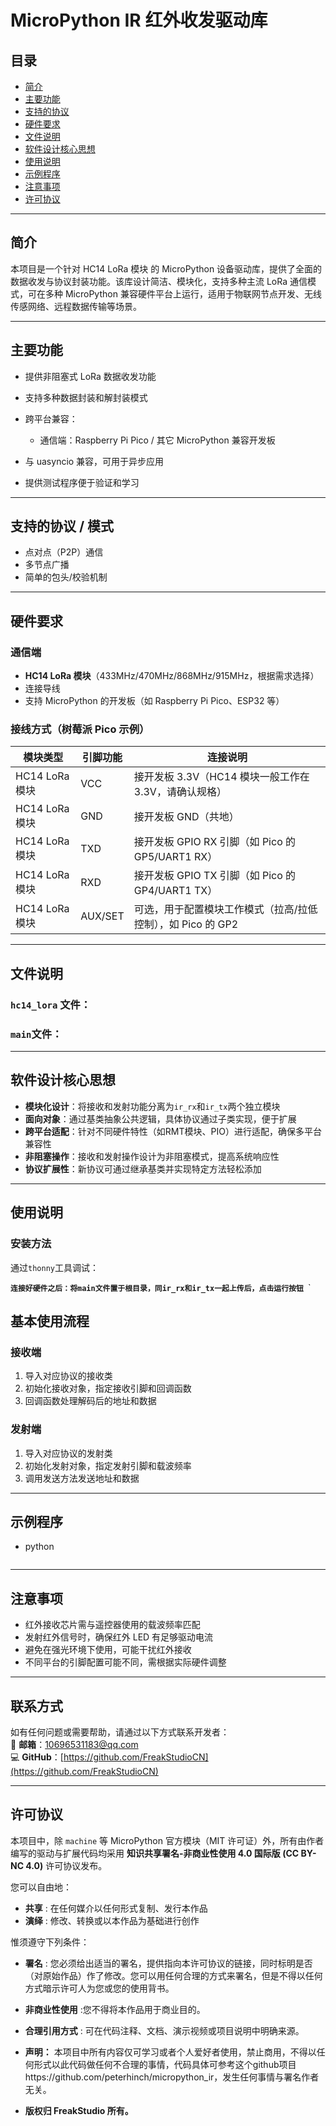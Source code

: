# MicroPython IR 红外收发驱动库

## 目录
- [简介](#简介)
- [主要功能](#主要功能)
- [支持的协议](#支持的协议)
- [硬件要求](#硬件要求)
- [文件说明](#文件说明)
- [软件设计核心思想](#软件设计核心思想)
- [使用说明](#使用说明)
- [示例程序](#示例程序)
- [注意事项](#注意事项)
- [许可协议](#许可协议)

---

## 简介
本项目是一个针对 HC14 LoRa 模块 的 MicroPython 设备驱动库，提供了全面的数据收发与协议封装功能。该库设计简洁、模块化，支持多种主流 LoRa 通信模式，可在多种 MicroPython 兼容硬件平台上运行，适用于物联网节点开发、无线传感网络、远程数据传输等场景。

---

## 主要功能

* 提供非阻塞式 LoRa 数据收发功能
* 支持多种数据封装和解封装模式
* 跨平台兼容：

  * 通信端：Raspberry Pi Pico / 其它 MicroPython 兼容开发板
* 与 uasyncio 兼容，可用于异步应用
* 提供测试程序便于验证和学习

---

## 支持的协议 / 模式

* 点对点（P2P）通信
* 多节点广播
* 简单的包头/校验机制

---

## 硬件要求

### 通信端

* **HC14 LoRa 模块**（433MHz/470MHz/868MHz/915MHz，根据需求选择）
* 连接导线
* 支持 MicroPython 的开发板（如 Raspberry Pi Pico、ESP32 等）

### 接线方式（树莓派 Pico 示例）

| 模块类型         | 引脚功能    | 连接说明                                   |
| ------------ | ------- | -------------------------------------- |
| HC14 LoRa 模块 | VCC     | 接开发板 3.3V（HC14 模块一般工作在 3.3V，请确认规格）     |
| HC14 LoRa 模块 | GND     | 接开发板 GND（共地）                           |
| HC14 LoRa 模块 | TXD     | 接开发板 GPIO RX 引脚（如 Pico 的 GP5/UART1 RX） |
| HC14 LoRa 模块 | RXD     | 接开发板 GPIO TX 引脚（如 Pico 的 GP4/UART1 TX） |
| HC14 LoRa 模块 | AUX/SET | 可选，用于配置模块工作模式（拉高/拉低控制），如 Pico 的 GP2    |

---

## 文件说明

### `hc14_lora` 文件：

### `main`文件：


---

## 软件设计核心思想
- **模块化设计**：将接收和发射功能分离为`ir_rx`和`ir_tx`两个独立模块
- **面向对象**：通过基类抽象公共逻辑，具体协议通过子类实现，便于扩展
- **跨平台适配**：针对不同硬件特性（如RMT模块、PIO）进行适配，确保多平台兼容性
- **非阻塞操作**：接收和发射操作设计为非阻塞模式，提高系统响应性
- **协议扩展性**：新协议可通过继承基类并实现特定方法轻松添加

---

## 使用说明

### 安装方法
通过`thonny`工具调试：

**`连接好硬件之后：将main文件置于根目录，同ir_rx和ir_tx一起上传后，点击运行按钮 `**`
## 基本使用流程

### 接收端
1. 导入对应协议的接收类
2. 初始化接收对象，指定接收引脚和回调函数
3. 回调函数处理解码后的地址和数据

### 发射端
1. 导入对应协议的发射类
2. 初始化发射对象，指定发射引脚和载波频率
3. 调用发送方法发送地址和数据

---

## 示例程序
* python

```python

```
---

## 注意事项
- 红外接收芯片需与遥控器使用的载波频率匹配
- 发射红外信号时，确保红外 LED 有足够驱动电流
- 避免在强光环境下使用，可能干扰红外接收
- 不同平台的引脚配置可能不同，需根据实际硬件调整

---

## 联系方式
如有任何问题或需要帮助，请通过以下方式联系开发者：  
📧 **邮箱**：10696531183@qq.com  
💻 **GitHub**：[https://github.com/FreakStudioCN](https://github.com/FreakStudioCN)  

---

## 许可协议
本项目中，除 `machine` 等 MicroPython 官方模块（MIT 许可证）外，所有由作者编写的驱动与扩展代码均采用 **知识共享署名-非商业性使用 4.0 国际版 (CC BY-NC 4.0)** 许可协议发布。  

您可以自由地：  
- **共享** : 在任何媒介以任何形式复制、发行本作品  
- **演绎** : 修改、转换或以本作品为基础进行创作  

惟须遵守下列条件：  
- **署名** : 您必须给出适当的署名，提供指向本许可协议的链接，同时标明是否（对原始作品）作了修改。您可以用任何合理的方式来署名，但是不得以任何方式暗示许可人为您或您的使用背书。  
- **非商业性使用** :您不得将本作品用于商业目的。  
- **合理引用方式** : 可在代码注释、文档、演示视频或项目说明中明确来源。  
- **声明：** 本项目中所有内容仅可学习或者个人爱好者使用，禁止商用，不得以任何形式以此代码做任何不合理的事情，代码具体可参考这个github项目https://github.com/peterhinch/micropython_ir，发生任何事情与署名作者无关。

- **版权归 FreakStudio 所有。**